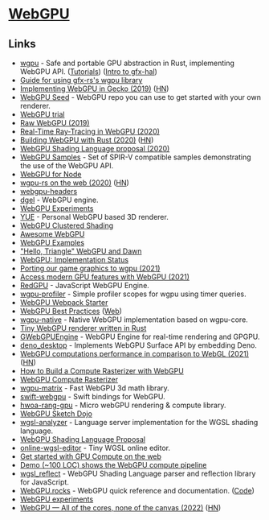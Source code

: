 # [WebGPU](https://en.wikipedia.org/wiki/WebGPU)

## Links

- [wgpu](https://github.com/gfx-rs/wgpu) - Safe and portable GPU abstraction in Rust, implementing WebGPU API. ([Tutorials](https://github.com/mistodon/gfx-hal-tutorials)) ([Intro to gfx-hal](https://www.falseidolfactory.com/2020/03/31/intro-to-gfx-hal-preamble.html))
- [Guide for using gfx-rs's wgpu library](https://github.com/sotrh/learn-wgpu)
- [Implementing WebGPU in Gecko (2019)](http://kvark.github.io/web/gpu/gecko/2019/12/10/gecko-webgpu.html) ([HN](https://news.ycombinator.com/item?id=21871366))
- [WebGPU Seed](https://github.com/alaingalvan/webgpu-seed) - WebGPU repo you can use to get started with your own renderer.
- [WebGPU trial](https://github.com/takahirox/webgpu-trial)
- [Raw WebGPU (2019)](https://alain.xyz/blog/raw-webgpu)
- [Real-Time Ray-Tracing in WebGPU (2020)](https://maierfelix.github.io/2020-01-13-webgpu-ray-tracing/)
- [Building WebGPU with Rust (2020)](https://fosdem.org/2020/schedule/event/rust_webgpu/) ([HN](https://news.ycombinator.com/item?id=22248702))
- [WebGPU Shading Language proposal (2020)](https://gpuweb.github.io/gpuweb/wgsl.html)
- [WebGPU Samples](https://github.com/austinEng/webgpu-samples) - Set of SPIR-V compatible samples demonstrating the use of the WebGPU API.
- [WebGPU for Node](https://github.com/maierfelix/webgpu)
- [wgpu-rs on the web (2020)](https://gfx-rs.github.io/2020/04/21/wgpu-web.html) ([HN](https://news.ycombinator.com/item?id=22941224))
- [webgpu-headers](https://github.com/webgpu-native/webgpu-headers)
- [dgel](https://github.com/dmnsgn/dgel) - WebGPU engine.
- [WebGPU Experiments](https://github.com/Twinklebear/webgpu-experiments)
- [YUE](https://github.com/maierfelix/YUE) - Personal WebGPU based 3D renderer.
- [WebGPU Clustered Shading](https://github.com/toji/webgpu-clustered-shading)
- [Awesome WebGPU](https://github.com/mikbry/awesome-webgpu)
- [WebGPU Examples](https://github.com/crowlKats/webgpu-examples)
- ["Hello, Triangle" WebGPU and Dawn](https://github.com/cwoffenden/hello-webgpu)
- [WebGPU: Implementation Status](https://github.com/gpuweb/gpuweb/wiki/Implementation-Status)
- [Porting our game graphics to wgpu (2021)](https://veloren.net/devblog-125/)
- [Access modern GPU features with WebGPU (2021)](https://web.dev/gpu/)
- [RedGPU](https://github.com/redcamel/RedGPU) - JavaScript WebGPU Engine.
- [wgpu-profiler](https://github.com/Wumpf/wgpu-profiler) - Simple profiler scopes for wgpu using timer queries.
- [WebGPU Webpack Starter](https://github.com/Twinklebear/webgpu-webpack-starter)
- [WebGPU Best Practices](https://github.com/toji/webgpu-best-practices) ([Web](https://toji.github.io/webgpu-best-practices/))
- [wgpu-native](https://github.com/gfx-rs/wgpu-native) - Native WebGPU implementation based on wgpu-core.
- [Tiny WebGPU renderer written in Rust](https://github.com/takahirox/wgpu-rust-renderer)
- [GWebGPUEngine](https://github.com/antvis/GWebGPUEngine) - WebGPU Engine for real-time rendering and GPGPU.
- [deno_desktop](https://github.com/DjDeveloperr/deno_desktop) - Implements WebGPU Surface API by embedding Deno.
- [WebGPU computations performance in comparison to WebGL (2021)](https://pixelscommander.com/javascript/webgpu-computations-performance-in-comparison-to-webgl/) ([HN](https://news.ycombinator.com/item?id=29403494))
- [How to Build a Compute Rasterizer with WebGPU](https://github.com/OmarShehata/webgpu-compute-rasterizer/blob/main/how-to-build-a-compute-rasterizer.md)
- [WebGPU Compute Rasterizer](https://github.com/OmarShehata/webgpu-compute-rasterizer)
- [wgpu-matrix](https://github.com/greggman/wgpu-matrix) - Fast WebGPU 3d math library.
- [swift-webgpu](https://github.com/henrybetts/swift-webgpu) - Swift bindings for WebGPU.
- [hwoa-rang-gpu](https://github.com/gnikoloff/hwoa-rang-gpu) - Micro webGPU rendering & compute library.
- [WebGPU Sketch Dojo](https://github.com/gnikoloff/webgpu-dojo)
- [wgsl-analyzer](https://github.com/wgsl-analyzer/wgsl-analyzer) - Language server implementation for the WGSL shading language.
- [WebGPU Shading Language Proposal](https://www.w3.org/TR/WGSL/)
- [online-wgsl-editor](https://github.com/takahirox/online-wgsl-editor) - Tiny WGSL online editor.
- [Get started with GPU Compute on the web](https://web.dev/gpu-compute/)
- [Demo (~100 LOC) shows the WebGPU compute pipeline](https://github.com/bbbbx/webgpu-compute)
- [wgsl_reflect](https://github.com/brendan-duncan/wgsl_reflect) - WebGPU Shading Language parser and reflection library for JavaScript.
- [WebGPU.rocks](https://webgpu.rocks/) - WebGPU quick reference and documentation. ([Code](https://github.com/framefactory/webgpu.rocks))
- [WebGPU experiments](https://github.com/Palats/webgpu)
- [WebGPU — All of the cores, none of the canvas (2022)](https://surma.dev/things/webgpu/) ([HN](https://news.ycombinator.com/item?id=30600525))
